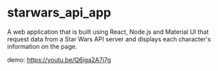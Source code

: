 # starwars_api_app

A web application that is built using React, Node.js and Material UI that request data from a Star Wars API server and displays each character's information on the page.

demo: https://youtu.be/Q6iga2A7j7g
